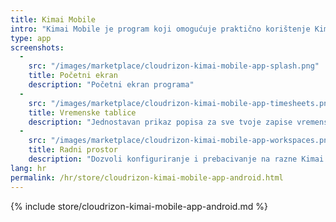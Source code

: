 ```yaml
---
title: Kimai Mobile
intro: "Kimai Mobile je program koji omogućuje praktično korištenje Kimaija na tvom mobilnom Android uređaju"
type: app 
screenshots:
  -
    src: "/images/marketplace/cloudrizon-kimai-mobile-app-splash.png"
    title: Početni ekran
    description: "Početni ekran programa"
  -
    src: "/images/marketplace/cloudrizon-kimai-mobile-app-timesheets.png"
    title: Vremenske tablice
    description: "Jednostavan prikaz popisa za sve tvoje zapise vremenskih tablica"
  -
    src: "/images/marketplace/cloudrizon-kimai-mobile-app-workspaces.png"
    title: Radni prostor
    description: "Dozvoli konfiguriranje i prebacivanje na razne Kimai instance"
lang: hr
permalink: /hr/store/cloudrizon-kimai-mobile-app-android.html
---
```


{% include store/cloudrizon-kimai-mobile-app-android.md %}
